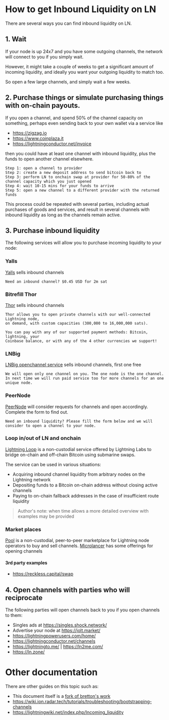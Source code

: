 # How to get Inbound Liquidity on LN

There are several ways you can find inbound liquidity on LN.

## 1. Wait

If your node is up 24x7 and you have some outgoing channels, the network will connect to you if you simply wait.

However, it might take a couple of weeks to get a significant amount of incoming liquidity, and ideally you want your outgoing liquidity to match too.

So open a few large channels, and simply wait a few weeks.

## 2. Purchase things or simulate purchasing things with on-chain payouts.

If you open a channel, and spend 50% of the channel capacity on something, perhaps even sending back to your own wallet via a service like
* https://zigzag.io
* https://www.coinplaza.it
* https://lightningconductor.net/invoice

then you could have at least one channel with inbound liquidity, plus the funds to open another channel elsewhere.

```
Step 1: open a channel to provider
Step 2: create a new deposit address to send bitcoin back to
Step 3: perform LN to onchain swap at provider for 50-80% of the channel capacity which you just opened
Step 4: wait 10-15 mins for your funds to arrive
Step 5: open a new channel to a different provider with the returned funds
```

This process could be repeated with several parties, including actual purchases of goods and services, and result in several channels with inbound liquidity as long as the channels remain active. 

## 3. Purchase inbound liquidity

The following services will allow you to purchase incoming liquidity to your node:

### Yalls

[Yalls](https://yalls.org/about/) sells inbound channels

```
Need an inbound channel? $0.45 USD for 2m sat
```

### Bitrefill Thor

[Thor](https://www.bitrefill.com/thor-lightning-network-channels/) sells inbound channels

```
Thor allows you to open private channels with our well-connected Lightning node,
on demand, with custom capacities (300,000 to 16,000,000 sats).

You can pay with any of our supported payment methods: Bitcoin, lightning, your
Coinbase balance, or with any of the 4 other currencies we support!
```

### LNBig

[LNBig openchannel service](https://lnbig.com/#/open-channel) sells inbound channels, first one free

```
We will open only one channel on you. The one node is the one channel. In next time we will run paid service too for more channels for an one unique node. 
```

### PeerNode

[PeerNode](https://peernode.net/) will consider requests for channels and open accordingly. Complete the form to find out.

```
Need an inbound liquidity? Please fill the form below and we will consider to open a channel to your node.
```

### Loop in/out of LN and onchain

[Lightning Loop](https://github.com/lightninglabs/loop) is a non-custodial service offered by Lightning Labs to bridge on-chain and off-chain Bitcoin using submarine swaps.

The service can be used in various situations:
* Acquiring inbound channel liquidity from arbitrary nodes on the Lightning network
* Depositing funds to a Bitcoin on-chain address without closing active channels
* Paying to on-chain fallback addresses in the case of insufficient route liquidity

> Author's note: when time allows a more detailed overview with examples may be provided  

### Market places

[Pool](https://lightning.engineering/pool/) is a non-custodial, peer-to-peer marketplace for Lightning node operators to buy and sell channels.
[Microlancer](https://microlancer.io) has some offerings for opening channels

#### 3rd party examples

* https://reckless.capital/swap

## 4. Open channels with parties who will reciprocate

The following parties will open channels back to you if you open channels to them:

* Singles ads at https://singles.shock.network/
* Advertise your node at https://jolt.market/
* https://lightningpowerusers.com/home/
* https://lightningconductor.net/channels
* https://lightningto.me/ | https://ln2me.com/
* https://ln.zone/

# Other documentation

There are other guides on this topic such as:

* This document itself is a [fork of bretton's work](https://gist.github.com/bretton/53bc511b6fdafef31951199dd25bbf88)
* https://wiki.ion.radar.tech/tutorials/troubleshooting/bootstrapping-channels
* https://lightningwiki.net/index.php/Incoming_liquidity
